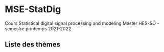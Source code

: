 # MSE-StatDig
Cours Statistical digital signal processing and modeling
Master HES-SO - semestre printemps 2021-2022

## Liste des thèmes
